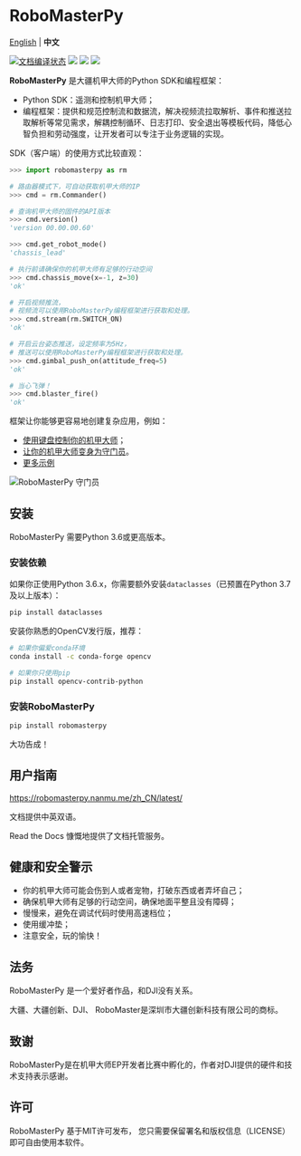 # RoboMasterPy

[English](https://github.com/nanmu42/robomasterpy/blob/master/README.md) | **中文**

[![文档编译状态](https://readthedocs.org/projects/robomasterpy/badge/?version=latest)](https://robomasterpy.nanmu.me/zh_CN/latest/)
[![](https://img.shields.io/pypi/l/robomasterpy.svg)](https://pypi.org/project/robomasterpy/)
[![](https://img.shields.io/pypi/wheel/robomasterpy.svg)](https://pypi.org/project/robomasterpy/)
[![](https://img.shields.io/pypi/pyversions/robomasterpy.svg)](https://pypi.org/project/robomasterpy/)

**RoboMasterPy** 是大疆机甲大师的Python SDK和编程框架：

* Python SDK：遥测和控制机甲大师；
* 编程框架：提供和规范控制流和数据流，解决视频流拉取解析、事件和推送拉取解析等常见需求，解耦控制循环、日志打印、安全退出等模板代码，降低心智负担和劳动强度，让开发者可以专注于业务逻辑的实现。

SDK（客户端）的使用方式比较直观：

```python
>>> import robomasterpy as rm

# 路由器模式下，可自动获取机甲大师的IP
>>> cmd = rm.Commander()

# 查询机甲大师的固件的API版本
>>> cmd.version()
'version 00.00.00.60'

>>> cmd.get_robot_mode()
'chassis_lead'

# 执行前请确保你的机甲大师有足够的行动空间
>>> cmd.chassis_move(x=-1, z=30)
'ok'

# 开启视频推流，
# 视频流可以使用RoboMasterPy编程框架进行获取和处理。
>>> cmd.stream(rm.SWITCH_ON)
'ok'

# 开启云台姿态推送，设定频率为5Hz，
# 推送可以使用RoboMasterPy编程框架进行获取和处理。
>>> cmd.gimbal_push_on(attitude_freq=5)
'ok'

# 当心飞弹！
>>> cmd.blaster_fire()
'ok'
```

框架让你能够更容易地创建复杂应用，例如：

* [使用键盘控制你的机甲大师](https://github.com/nanmu42/robo-playground/blob/master/README.Chinese.md#%E4%BD%BF%E7%94%A8%E9%94%AE%E7%9B%98%E6%8E%A7%E5%88%B6%E4%BD%A0%E7%9A%84%E6%9C%BA%E7%94%B2%E5%A4%A7%E5%B8%88ep)；
* [让你的机甲大师变身为守门员](https://github.com/nanmu42/robo-playground/blob/master/README.Chinese.md#%E8%AE%A9%E4%BD%A0%E7%9A%84%E6%9C%BA%E7%94%B2%E5%A4%A7%E5%B8%88ep%E5%8F%98%E8%BA%AB%E4%B8%BA%E5%AE%88%E9%97%A8%E5%91%98)。
* [更多示例](https://github.com/nanmu42/robo-playground)

![RoboMasterPy 守门员](https://user-images.githubusercontent.com/8143068/82755582-186d5700-9e07-11ea-9c08-1ff1d82e7a7e.jpg)

## 安装

RoboMasterPy 需要Python 3.6或更高版本。

### 安装依赖

如果你正使用Python 3.6.x，你需要额外安装`dataclasses`（已预置在Python 3.7及以上版本）：

```bash
pip install dataclasses
```

安装你熟悉的OpenCV发行版，推荐：

```bash
# 如果你偏爱conda环境
conda install -c conda-forge opencv

# 如果你只使用pip
pip install opencv-contrib-python
```

### 安装RoboMasterPy

```bash
pip install robomasterpy
```

大功告成！

## 用户指南

https://robomasterpy.nanmu.me/zh_CN/latest/

文档提供中英双语。

Read the Docs 慷慨地提供了文档托管服务。

## 健康和安全警示

* 你的机甲大师可能会伤到人或者宠物，打破东西或者弄坏自己；
* 确保机甲大师有足够的行动空间，确保地面平整且没有障碍；
* 慢慢来，避免在调试代码时使用高速档位；
* 使用缓冲垫；
* 注意安全，玩的愉快！

## 法务

RoboMasterPy 是一个爱好者作品，和DJI没有关系。

大疆、大疆创新、DJI、 RoboMaster是深圳市大疆创新科技有限公司的商标。

## 致谢

RoboMasterPy是在机甲大师EP开发者比赛中孵化的，作者对DJI提供的硬件和技术支持表示感谢。

## 许可

RoboMasterPy 基于MIT许可发布，
您只需要保留署名和版权信息（LICENSE）即可自由使用本软件。